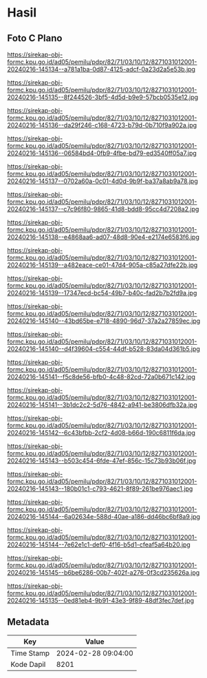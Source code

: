 # Hasil

## Foto C Plano

https://sirekap-obj-formc.kpu.go.id/ad05/pemilu/pdpr/82/71/03/10/12/8271031012001-20240216-145134--a781a1ba-0d87-4125-adcf-0a23d2a5e53b.jpg

https://sirekap-obj-formc.kpu.go.id/ad05/pemilu/pdpr/82/71/03/10/12/8271031012001-20240216-145135--8f244526-3bf5-4d5d-b9e9-57bcb0535e12.jpg

https://sirekap-obj-formc.kpu.go.id/ad05/pemilu/pdpr/82/71/03/10/12/8271031012001-20240216-145136--da29f246-c168-4723-b79d-0b710f9a902a.jpg

https://sirekap-obj-formc.kpu.go.id/ad05/pemilu/pdpr/82/71/03/10/12/8271031012001-20240216-145136--06584bd4-0fb9-4fbe-bd79-ed3540ff05a7.jpg

https://sirekap-obj-formc.kpu.go.id/ad05/pemilu/pdpr/82/71/03/10/12/8271031012001-20240216-145137--0702a60a-0c01-4d0d-9b9f-ba37a8ab9a78.jpg

https://sirekap-obj-formc.kpu.go.id/ad05/pemilu/pdpr/82/71/03/10/12/8271031012001-20240216-145137--c7c96f80-9865-41d8-bdd8-95cc4d7208a2.jpg

https://sirekap-obj-formc.kpu.go.id/ad05/pemilu/pdpr/82/71/03/10/12/8271031012001-20240216-145138--e4868aa6-ad07-48d8-90e4-e2174e6583f6.jpg

https://sirekap-obj-formc.kpu.go.id/ad05/pemilu/pdpr/82/71/03/10/12/8271031012001-20240216-145139--a482eace-ce01-47d4-905a-c85a27dfe22b.jpg

https://sirekap-obj-formc.kpu.go.id/ad05/pemilu/pdpr/82/71/03/10/12/8271031012001-20240216-145139--17347ecd-bc54-49b7-b40c-fad2b7b2fd9a.jpg

https://sirekap-obj-formc.kpu.go.id/ad05/pemilu/pdpr/82/71/03/10/12/8271031012001-20240216-145140--43bd65be-e718-4890-96d7-37a2a27859ec.jpg

https://sirekap-obj-formc.kpu.go.id/ad05/pemilu/pdpr/82/71/03/10/12/8271031012001-20240216-145140--d4f39604-c554-44df-b528-83da04d361b5.jpg

https://sirekap-obj-formc.kpu.go.id/ad05/pemilu/pdpr/82/71/03/10/12/8271031012001-20240216-145141--f5c8de56-bfb0-4c48-82cd-72a0b671c142.jpg

https://sirekap-obj-formc.kpu.go.id/ad05/pemilu/pdpr/82/71/03/10/12/8271031012001-20240216-145141--3b1dc2c2-5d76-4842-a941-be3806dfb32a.jpg

https://sirekap-obj-formc.kpu.go.id/ad05/pemilu/pdpr/82/71/03/10/12/8271031012001-20240216-145142--6c43bfbb-2cf2-4d08-b66d-190c6811f6da.jpg

https://sirekap-obj-formc.kpu.go.id/ad05/pemilu/pdpr/82/71/03/10/12/8271031012001-20240216-145143--b503c454-6fde-47ef-856c-15c73b93b06f.jpg

https://sirekap-obj-formc.kpu.go.id/ad05/pemilu/pdpr/82/71/03/10/12/8271031012001-20240216-145143--180b01c1-c793-4621-8f89-261be976aec1.jpg

https://sirekap-obj-formc.kpu.go.id/ad05/pemilu/pdpr/82/71/03/10/12/8271031012001-20240216-145144--6a02634e-588d-40ae-a186-dd46bc6bf8a9.jpg

https://sirekap-obj-formc.kpu.go.id/ad05/pemilu/pdpr/82/71/03/10/12/8271031012001-20240216-145144--7e62e1c1-def0-4f16-b5d1-cfeaf5a64b20.jpg

https://sirekap-obj-formc.kpu.go.id/ad05/pemilu/pdpr/82/71/03/10/12/8271031012001-20240216-145145--b6be6286-00b7-402f-a276-0f3cd235626a.jpg

https://sirekap-obj-formc.kpu.go.id/ad05/pemilu/pdpr/82/71/03/10/12/8271031012001-20240216-145135--0ed81eb4-9b91-43e3-9f89-48df3fec7def.jpg


## Metadata

| Key        | Value               |
| ---------- | ------------------- |
| Time Stamp | 2024-02-28 09:04:00 |
| Kode Dapil | 8201                |



